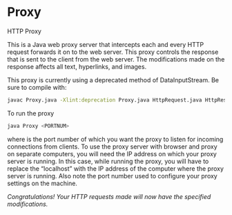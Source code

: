 # Proxy
HTTP Proxy

This is a Java web proxy server that intercepts each and every HTTP request forwards it on to the web server.
This proxy controls the response that is sent to the client from the web server. The modifications made on the response affects all text, hyperlinks, and images.

This proxy is currently using a deprecated method of DataInputStream. Be sure to compile with:
```bash
javac Proxy.java -Xlint:deprecation Proxy.java HttpRequest.java HttpResponse.java
```
To run the proxy

```bash
java Proxy <PORTNUM>
```
where <PORTNUM> is the port number of which you want the proxy to listen for incoming connections from clients.
To use the proxy server with browser and proxy on separate computers, you will need the IP address on which your proxy server is running. In this case, while running the proxy, you will have to replace the “localhost” with the IP address of the computer where the proxy server is running. Also note the port number used to configure your proxy settings on the machine.

*Congratulations! Your HTTP requests made will now have the specified modifications.*
